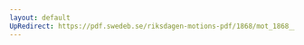 ```yaml
---
layout: default
UpRedirect: https://pdf.swedeb.se/riksdagen-motions-pdf/1868/mot_1868__ak__00042.pdf
---
```

